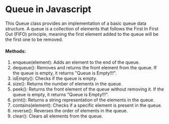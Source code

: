 # Queue in Javascript

This Queue class provides an implementation of a basic queue data structure. A queue is a collection of elements that follows the First In First Out (FIFO) principle, meaning the first element added to the queue will be the first one to be removed.

#### Methods:
1. enqueue(element): Adds an element to the end of the queue.
2. dequeue(): Removes and returns the front element from the queue. If the queue is empty, it returns "Queue is Empty!!!".
3. isEmpty(): Checks if the queue is empty.
4. size(): Returns the number of elements in the queue.
5. peek(): Returns the front element of the queue without removing it. If the queue is empty, it returns "Queue is Empty!!!".
6. print(): Returns a string representation of the elements in the queue.
7. contains(element): Checks if a specific element is present in the queue.
8. reverse(): Reverses the order of elements in the queue.
9. clear(): Clears all elements from the queue.
